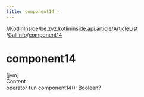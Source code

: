 ```yaml
---
title: component14 -
---
```

//[KotlinInside](../../../index.md)/[be.zvz.kotlininside.api.article](../../index.md)/[ArticleList](../index.md)
/[GallInfo](index.md)/[component14](component14.md)

# component14

[jvm]  
Content  
operator
fun [component14](component14.md)(): [Boolean](https://kotlinlang.org/api/latest/jvm/stdlib/kotlin/-boolean/index.html)?  



